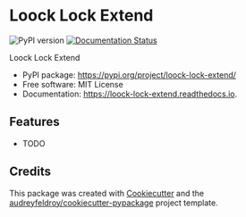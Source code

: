 # Loock Lock Extend

![PyPI version](https://img.shields.io/pypi/v/loock-lock-extend.svg)
[![Documentation Status](https://readthedocs.org/projects/loock-lock-extend/badge/?version=latest)](https://loock-lock-extend.readthedocs.io/en/latest/?version=latest)

Loock Lock Extend

* PyPI package: https://pypi.org/project/loock-lock-extend/
* Free software: MIT License
* Documentation: https://loock-lock-extend.readthedocs.io.

## Features

* TODO

## Credits

This package was created with [Cookiecutter](https://github.com/audreyfeldroy/cookiecutter) and the [audreyfeldroy/cookiecutter-pypackage](https://github.com/audreyfeldroy/cookiecutter-pypackage) project template.
